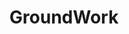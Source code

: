 ---
layout: project
title:  "GroundWork"
seo_description: "Branding and website design for a satellite imagery annotation tool."
casestudy: true
featured-image: "azavea-groundwork/groundwork_logo.png"
featured-alt: "GroundWork logo"
featured-bg: "#fbfbfb"
project-url: "https://groundwork.azavea.com/"
excerpt: "Branding and website design for a machine learning product"
hero:
    title: "GroundWork"
    tagline: "Labeling for satellite imagery"
    desc: |
        GroundWork is the first annotation tool built specifically with satellite imagery in mind. The free SaaS product enables labeling teams to easily and efficiently label large amounts of images to prep for machine learning projects.
    image: "azavea-groundwork/groundwork_hero.png"
    image-alt: "Screenshot of GroundWork homepage."
    image-bg: "#385149"
    image-size: "cropped"
    roles: "Branding and marketing website and collateral"
    organization: 
        name: Azavea
        url: "https://www.azavea.com/"
sections:
    - type: "default"
      layout: "text-only"
      title: "Background"
      desc: |
        Early in 2019, I was tasked with developing a brand identity for Azavea’s newest innovation: a SaaS product for labeling imagery – specifically satellite imagery. There are many excellent labeling tools, but there none developed with geospatial data as the star, and that’s where GroundWork came in.
    - type: "default"
      layout: "text-visual"
      title: "Starting the branding process"
      desc: |
        The team had chosen the name based on the idea that labeling data sets the “groundwork” for every machine learning project. With this concept in mind, I began exploring potential images that could highlight GroundWork’s important role. 

        I began sketching monograms for the logomark:
      visual:
        type: "image"
        image: "azavea-groundwork/groundwork_sketches_01.jpg"
        image-alt: "Five initial sketches, all using the G and W from the GroundWork name to create a monogram."
        caption: "Early monograms for the newest Azavea software."
    - type: "default"
      layout: "text-only"
      desc: |
        Initially, I was most drawn to three visual concepts: a lightbulb, map marker, and hot air balloon. Each pointed out a key differentiator for GroundWork. The first referenced the fact that ground is the reference point in an electrical current through which voltages are measured, which related to how GroundWork helps organizations establish “ground truth” in machine learning projects. The second was more simple, simply referencing that GroundWork is made for labeling map data, as that presents unique challenges to practicioners.
    - type: "default"
      layout: "text-visual"
      desc: |
        The mark that the team liked most ended up being the third option, which may be the most abstract and playful concept of the three: a hot air balloon. This was meant to represent the perspective that accurate labeling will offer a machine learning project by highlighting the high vantage point from which satellite imagery is taken.
      visual: 
        type: "image"
        image: "azavea-groundwork/groundwork_final_logo_01.jpg"
        image-alt: "GroundWork logo."
        caption: "The final logo."
    - type: "default"
      layout: "text-only"
      desc: |
        I paired the mark with the approachable geometric typeface Urbane and developed a color scheme for UI and collateral applications.
    - type: "grid"
      layout: "side-by-side"
      visual: 
        - image: "azavea-groundwork/groundwork_brand_01.jpg"
          image-alt: "Six circle-crops of aerial imagery that is colored orange, deep green, bright blue, light yellow, light gray, and dark brown."
        - image: "azavea-groundwork/groundwork_brand_02.jpg"
          image-alt: "Urbane typeface in various weights."
    - type: "default"
      layout: "text-only"
      title: "Marketing website"
      desc: |
        All of this was applied to the GroundWork marketing website, for which I completed the initial wireframes and design. My fantastic colleague, [Matt Williams](https://mattwilliams.design/) developed the website and added additional illustrations.
    - type: "grid"
      layout: "stacked"
      visual: 
        - image: "azavea-groundwork/groundwork_website_01.jpg"
          image-alt: "Desktop view of GroundWork webpage."
        - image: "azavea-groundwork/groundwork_website_02.jpg"
          image-alt: "Mobile view of GroundWork webpage."
    - type: "default"
      layout: "text-visual"
      title: "Applied brand"
      desc: |
        The whimsy of the GroundWork logo has been carried through follow-up design work, such as supporting illustrations, apparel for employees, and stickers.
    - type: "grid"
      layout: "small-small-big"
      caption: "Multiple applications of the brand."
      visual: 
        - image: "azavea-groundwork/groundwork_applied_03.jpg"
          image-alt: "Illustrations for the GroundWork website, including a Task list, map, cloud, and connected computers."
        - image: "azavea-groundwork/groundwork_applied_01.jpg"
          image-alt: "Brown t-shirt with GroundWork logomark in the top right."
        - image: "azavea-groundwork/groundwork_applied_02.jpg"
          image-alt: "Laptop opened on desk surrounded with plants with GroundWork sticker."
---